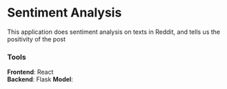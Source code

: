 # Sentiment Analysis
This application does sentiment analysis on texts in Reddit, and tells us the positivity of the post

### Tools
**Frontend**: React<br/>
**Backend**: Flask
**Model**: 